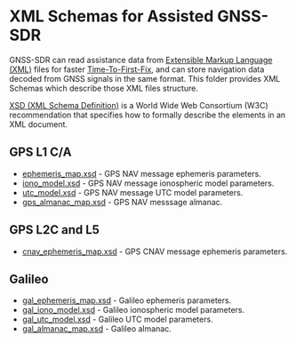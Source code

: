 # XML Schemas for Assisted GNSS-SDR

GNSS-SDR can read assistance data from [Extensible Markup Language (XML)](https://www.w3.org/XML/) files for faster [Time-To-First-Fix](https://gnss-sdr.org/design-forces/availability/#time-to-first-fix-ttff), and can store navigation data decoded from GNSS signals in the same format. This folder provides XML Schemas which describe those XML files structure.

[XSD (XML Schema Definition)](https://www.w3.org/XML/Schema) is a World Wide Web Consortium (W3C) recommendation that specifies how to formally describe the elements in an XML document.


GPS L1 C/A
----------

 - [ephemeris_map.xsd](./ephemeris_map.xsd) - GPS NAV message ephemeris parameters.
 - [iono_model.xsd](./iono_model.xsd) - GPS NAV message ionospheric model parameters.
 - [utc_model.xsd](./utc_model.xsd) - GPS NAV message UTC model parameters.
 - [gps_almanac_map.xsd](./gps_almanac_map.xsd) - GPS NAV messsage almanac.
 
 
GPS L2C and L5
--------------
 
 - [cnav_ephemeris_map.xsd](./cnav_ephemeris_map.xsd) - GPS CNAV message ephemeris parameters.
 
 
Galileo
-------

 - [gal_ephemeris_map.xsd](./gal_ephemeris_map.xsd) - Galileo ephemeris parameters.
 - [gal_iono_model.xsd](./gal_iono_model.xsd) - Galileo ionospheric model parameters.
 - [gal_utc_model.xsd](./gal_utc_model.xsd) - Galileo UTC model parameters.
 - [gal_almanac_map.xsd](./gal_almanac_map.xsd) - Galileo almanac.
